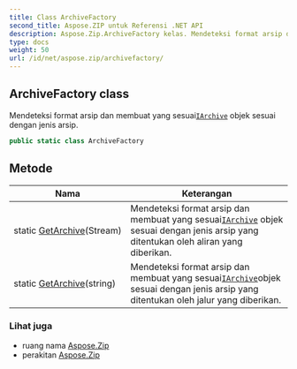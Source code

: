 ```yaml
---
title: Class ArchiveFactory
second_title: Aspose.ZIP untuk Referensi .NET API
description: Aspose.Zip.ArchiveFactory kelas. Mendeteksi format arsip dan membuat yang sesuaiIArchive objek sesuai dengan jenis arsip.
type: docs
weight: 50
url: /id/net/aspose.zip/archivefactory/
---
```

## ArchiveFactory class

Mendeteksi format arsip dan membuat yang sesuai[`IArchive`](../iarchive/) objek sesuai dengan jenis arsip.

```csharp
public static class ArchiveFactory
```

## Metode

| Nama | Keterangan |
| --- | --- |
| static [GetArchive](../../aspose.zip/archivefactory/getarchive/#getarchive)(Stream) | Mendeteksi format arsip dan membuat yang sesuai[`IArchive`](../iarchive/) objek sesuai dengan jenis arsip yang ditentukan oleh aliran yang diberikan. |
| static [GetArchive](../../aspose.zip/archivefactory/getarchive/#getarchive_1)(string) | Mendeteksi format arsip dan membuat yang sesuai[`IArchive`](../iarchive/)objek sesuai dengan jenis arsip yang ditentukan oleh jalur yang diberikan. |

### Lihat juga

* ruang nama [Aspose.Zip](../../aspose.zip/)
* perakitan [Aspose.Zip](../../)


